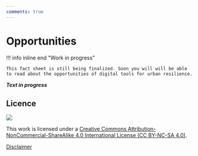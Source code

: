 ```yaml
---
comments: true
---
```


# Opportunities 

!!! info inline end "Work in progress"

    This fact sheet is still being finalized. Soon you will will be able to read about the opportunities of digital tools for urban resilience. 

***Text in progress***

## Licence
![](https://i.creativecommons.org/l/by-nc-sa/4.0/88x31.png)

This work is licensed under a [Creative Commons Attribution-NonCommercial-ShareAlike 4.0 International License (CC BY-NC-SA 4.0)](https://creativecommons.org/licenses/by-nc-sa/4.0/).

[Disclaimer](../../disclaimer.md)